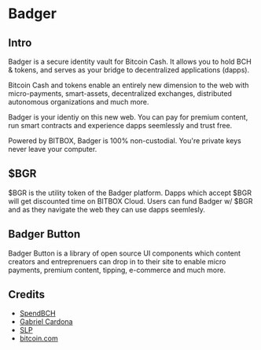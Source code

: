 # Badger

## Intro

Badger is a secure identity vault for Bitcoin Cash. It allows you to hold BCH & tokens, and serves as your bridge to decentralized applications (dapps).

Bitcoin Cash and tokens enable an entirely new dimension to the web with micro-payments, smart-assets, decentralized exchanges, distributed autonomous organizations and much more.

Badger is your identiy on this new web. You can pay for premium content, run smart contracts and experience dapps seemlessly and trust free.

Powered by BITBOX, Badger is 100% non-custodial. You're private keys never leave your computer.

## $BGR

$BGR is the utility token of the Badger platform. Dapps which accept $BGR will get discounted time on BITBOX Cloud. Users can fund Badger w/ $BGR and as they navigate the web they can use dapps seemlesly.

## Badger Button

Badger Button is a library of open source UI components which content creators and entreprenuers can drop in to their site to enable micro payments, premium content, tipping, e-commerce and much more.

## Credits

- [SpendBCH](https://twitter.com/SpendBCH_io)
- [Gabriel Cardona](https://twitter.com/cgcardona)
- [SLP](https://twitter.com/simpleledger)
- [bitcoin.com](https://developer.bitcoin.com)
